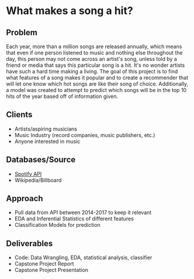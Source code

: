 # What makes a song a hit?

## Problem
Each year, more than a million songs are released annually, which means that even if one person listened to music and nothing else throughout the day, this person may not come across an artist's song, unless told by a friend or media that says this particular song is a hit. It's no wonder artists have such a hard time making a living. The goal of this project is to find what features of a song makes it popular and to create a recommender that will let one know which hot songs are like their song of choice. Additionally, a model was created to attempt to predict which songs will be in the top 10 hits of the year based off of information given. 

## Clients
* Artists/aspiring musicians
* Music Industry (record companies, music publishers, etc.)
* Anyone interested in music

## Databases/Source
* [Spotify API](https://developer.spotify.com/documentation/web-api/)
* Wikipedia/Billboard

## Approach
* Pull data from API between 2014-2017 to keep it relevant
* EDA and Inferential Statistics of different features
* Classification Models for prediction

## Deliverables
* Code: Data Wrangling, EDA, statistical analysis, classifier 
* Capstone Project Report
* Capstone Project Presentation
